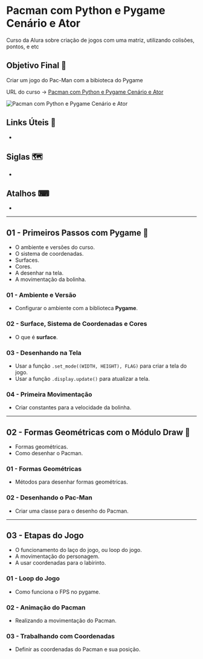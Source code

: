 # Pacman com Python e Pygame Cenário e Ator

Curso da Alura sobre criação de jogos com uma matriz, utilizando colisões, pontos, e etc

## Objetivo Final &#x1F3AF;

Criar um jogo do Pac-Man com a bibioteca do Pygame

URL do curso -> [Pacman com Python e Pygame Cenário e Ator](https://cursos.alura.com.br/course/python-pygame-pacman-cenario-ator)

![Pacman com Python e Pygame Cenário e Ator](https://www.alura.com.br/assets/api/share/curso-python-pygame-pacman-cenario-ator.png)

## Links Úteis &#x1F517;
*

## Siglas &#x1F5FA;
*

## Atalhos &#x2328;
*

***

## 01 - Primeiros Passos com Pygame &#x1F516;
* O ambiente e versões do curso.
* O sistema de coordenadas.
* Surfaces.
* Cores.
* A desenhar na tela.
* A movimentação da bolinha.

### 01 - Ambiente e Versão
* Configurar o ambiente com a biblioteca **Pygame**.

### 02 - Surface, Sistema de Coordenadas e Cores
* O que é **surface**.

### 03 - Desenhando na Tela
* Usar a função `.set_mode((WIDTH, HEIGHT), FLAG)` para criar a tela do jogo.
* Usar a função `.display.update()` para atualizar a tela.

### 04 - Primeira Movimentação
* Criar constantes para a velocidade da bolinha.

***

## 02 - Formas Geométricas com o Módulo Draw &#x1F516;
* Formas geométricas.
* Como desenhar o Pacman.

### 01 - Formas Geométricas
* Métodos para desenhar formas geométricas.

### 02 - Desenhando o Pac-Man
* Criar uma classe para o desenho do Pacman.

***

## 03 - Etapas do Jogo
* O funcionamento do laço do jogo, ou loop do jogo.
* A movimentação do personagem.
* A usar coordenadas para o labirinto.

### 01 - Loop do Jogo
* Como funciona o FPS no pygame.

### 02 - Animação do Pacman
* Realizando a movimentação do Pacman.

### 03 - Trabalhando com Coordenadas
* Definir as coordenadas do Pacman e sua posição.